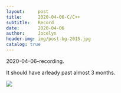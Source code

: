 ```yaml
---
layout:     post
title:      2020-04-06-C/C++
subtitle:   Record
date:       2020-04-06
author:     Jocelyn
header-img: img/post-bg-2015.jpg
catalog: true
---
```



2020-04-06-recording.

It should have arleady past almost 3 months.

![](https://tva1.sinaimg.cn/large/007S8ZIlly1gfjid8zwy0j30u012tqij.jpg)



